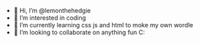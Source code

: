 - 👋 Hi, I’m @lemonthehedgie
- 👀 I’m interested in coding 
- 🌱 I’m currently learning css js and html to moke my own wordle
- 💞️ I’m looking to collaborate on anything fun C:

<!---
lemonthehedgie/lemonthehedgie is a ✨ special ✨ repository because its `README.md` (this file) appears on your GitHub profile.
You can click the Preview link to take a look at your changes.
--->
